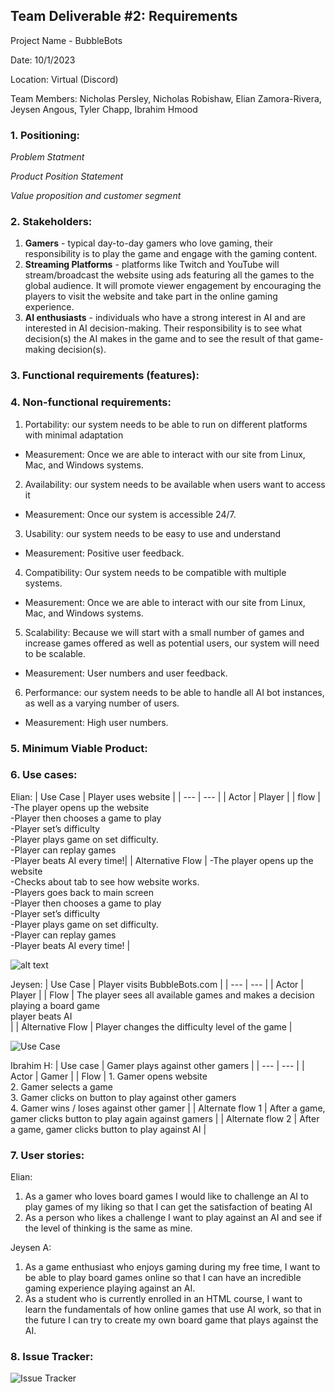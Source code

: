 ## Team Deliverable #2: Requirements

Project Name - BubbleBots

Date: 10/1/2023

Location: Virtual (Discord)

Team Members: Nicholas Persley, Nicholas Robishaw, Elian Zamora-Rivera, Jeysen Angous, Tyler Chapp, Ibrahim Hmood

### 1. Positioning:
_Problem Statment_

_Product Position Statement_

_Value proposition and customer segment_


### 2. Stakeholders:

   1. **Gamers** - typical day-to-day gamers who love gaming, their responsibility is to play the game and engage with the gaming content.
   2. **Streaming Platforms** - platforms like Twitch and YouTube will stream/broadcast the website using ads featuring all the games to the global audience. It will promote viewer engagement by encouraging the players to visit the website and take part in the online gaming experience.
   3. **AI enthusiasts** - individuals who have a strong interest in AI and are interested in AI decision-making. Their responsibility is to see what decision(s) the AI makes in the game and to see the result of that game-making decision(s).


### 3. Functional requirements (features):


### 4. Non-functional requirements:
1. Portability: our system needs to be able to run on different platforms with minimal adaptation

- Measurement: Once we are able to interact with our site from Linux, Mac, and Windows systems.

2. Availability: our system needs to be available when users want to access it

- Measurement: Once our system is accessible 24/7.

3.  Usability: our system needs to be easy to use and understand

- Measurement: Positive user feedback. 

4. Compatibility: Our system needs to be compatible with multiple systems.

- Measurement:  Once we are able to interact with our site from Linux, Mac, and Windows systems.

5. Scalability: Because we will start with a small number of games and increase games offered as well as potential users, our system will need to be scalable.

- Measurement: User numbers and user feedback.

6. Performance: our system needs to be able to handle all AI bot instances, as well as a varying number of users.
 
- Measurement: High user numbers.

### 5. Minimum Viable Product:


### 6. Use cases:
Elian:
| Use Case | Player uses website |
| --- | --- |
| Actor | Player |
| flow | -The player opens up the website <br /> -Player then chooses a game to play<br /> -Player set’s difficulty <br /> -Player plays game on set difficulty. <br /> -Player can replay games<br />-Player beats AI every time!|
| Alternative Flow | -The player opens up the website<br /> -Checks about tab to see how website works. <br /> -Players goes back to main screen<br /> -Player then chooses a game to play<br /> -Player set’s difficulty <br /> -Player plays game on set difficulty. <br /> -Player can replay games<br /> -Player beats AI every time! |

![alt text](https://user-images.githubusercontent.com/128747430/271760736-a0726287-569b-4397-bbbd-10d00b2ba639.png)

Jeysen:
| Use Case | Player visits BubbleBots.com |
| --- | --- |
| Actor | Player |
| Flow | The player sees all available games and makes a decision playing a board game <br /> player beats AI<br /> |
| Alternative Flow | Player changes the difficulty level of the game |

![Use Case](https://user-images.githubusercontent.com/93228715/271760998-3fe8153e-dc1b-4347-bac8-3d376c32a55f.png)
         
Ibrahim H:
| Use case | Gamer plays against other gamers |
| --- | --- |
| Actor | Gamer |
| Flow | 1. Gamer opens website <br /> 2. Gamer selects a game <br /> 3. Gamer clicks on button to play against other gamers <br /> 4. Gamer wins / loses against other gamer |
| Alternate flow 1 | After a game, gamer clicks button to play again against gamers |
| Alternate flow 2 | After a game, gamer clicks button to play against AI |

### 7. User stories:
Elian: 
1. As a gamer who loves board games I would like to challenge an AI to play games of my liking so that I can get the satisfaction of       beating AI 
2. As a person who likes a challenge I want to play against an AI and see if the level of thinking is the same as mine.

Jeysen A:
1. As a game enthusiast who enjoys gaming during my free time, I want to be able to play board games online so that I can have an incredible gaming experience playing against an AI.
2. As a student who is currently enrolled in an HTML course, I want to learn the fundamentals of how online games that use AI work, so that in the future I can try to create my own board game that plays against the AI.



### 8. Issue Tracker:
![Issue Tracker](https://user-images.githubusercontent.com/93228715/271760942-07a0b34f-44b7-41a4-9941-fecbc97e5f96.png)

